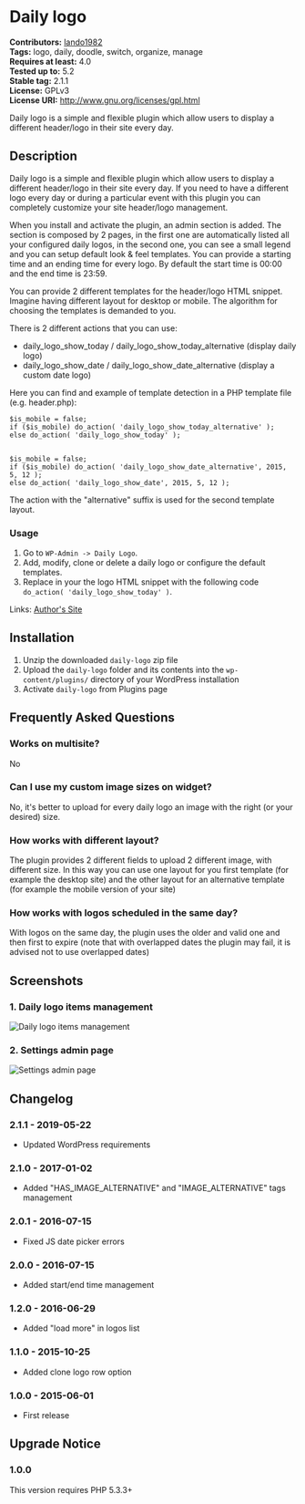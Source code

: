 # Daily logo #
**Contributors:** [lando1982](https://profiles.wordpress.org/lando1982)  
**Tags:** logo, daily, doodle, switch, organize, manage  
**Requires at least:** 4.0  
**Tested up to:** 5.2  
**Stable tag:** 2.1.1  
**License:** GPLv3  
**License URI:** http://www.gnu.org/licenses/gpl.html  

Daily logo is a simple and flexible plugin which allow users to display a different header/logo in their site every day.

## Description ##

Daily logo is a simple and flexible plugin which allow users to display a different header/logo in their site every day. If you need to have a different logo every day or during a particular event with this plugin you can completely customize your site header/logo management.

When you install and activate the plugin, an admin section is added. The section is composed by 2 pages, in the first one are automatically listed all your configured daily logos, in the second one, you can see a small legend and you can setup default look & feel templates.
You can provide a starting time and an ending time for every logo. By default the start time is 00:00 and the end time is 23:59.

You can provide 2 different templates for the header/logo HTML snippet. Imagine having different layout for desktop or mobile. The algorithm for choosing the templates is demanded to you.

There is 2 different actions that you can use:

* daily_logo_show_today / daily_logo_show_today_alternative (display daily logo)
* daily_logo_show_date / daily_logo_show_date_alternative (display a custom date logo)

Here you can find and example of template detection in a PHP template file (e.g. header.php):


	$is_mobile = false;
	if ($is_mobile) do_action( 'daily_logo_show_today_alternative' );
	else do_action( 'daily_logo_show_today' );


	$is_mobile = false;
	if ($is_mobile) do_action( 'daily_logo_show_date_alternative', 2015, 5, 12 );
	else do_action( 'daily_logo_show_date', 2015, 5, 12 );


The action with the "alternative" suffix is used for the second template layout.

### Usage ###

1. Go to `WP-Admin -> Daily Logo`.
2. Add, modify, clone or delete a daily logo or configure the default templates.
3. Replace in your the logo HTML snippet with the following code `do_action( 'daily_logo_show_today' )`.

Links: [Author's Site](http://www.andrealandonio.it)

## Installation ##

1. Unzip the downloaded `daily-logo` zip file
2. Upload the `daily-logo` folder and its contents into the `wp-content/plugins/` directory of your WordPress installation
3. Activate `daily-logo` from Plugins page

## Frequently Asked Questions ##

### Works on multisite? ###

No

### Can I use my custom image sizes on widget? ###

No, it's better to upload for every daily logo an image with the right (or your desired) size.

### How works with different layout? ###

The plugin provides 2 different fields to upload 2 different image, with different size. In this way you can use one layout for you first template (for example the desktop site) and the other layout for an alternative template (for example the mobile version of your site)

### How works with logos scheduled in the same day? ###

With logos on the same day, the plugin uses the older and valid one and then first to expire (note that with overlapped dates the plugin may fail, it is advised not to use overlapped dates)

## Screenshots ##

### 1. Daily logo items management ###
![Daily logo items management](https://ps.w.org/daily-logo/trunk/screenshot-1.jpg)

### 2. Settings admin page ###
![Settings admin page](https://ps.w.org/daily-logo/trunk/screenshot-2.jpg)


## Changelog ##

### 2.1.1 - 2019-05-22 ###
* Updated WordPress requirements

### 2.1.0 - 2017-01-02 ###
* Added "HAS_IMAGE_ALTERNATIVE" and "IMAGE_ALTERNATIVE" tags management

### 2.0.1 - 2016-07-15 ###
* Fixed JS date picker errors

### 2.0.0 - 2016-07-15 ###
* Added start/end time management

### 1.2.0 - 2016-06-29 ###
* Added "load more" in logos list

### 1.1.0 - 2015-10-25 ###
* Added clone logo row option

### 1.0.0 - 2015-06-01 ###
* First release

## Upgrade Notice ##

### 1.0.0 ###
This version requires PHP 5.3.3+
